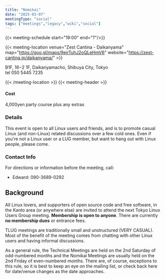 ```yaml
---
title: "Nomikai"
date: "2025-03-07"
meetingType: "social"
tags: ["meetings","legacy","wiki","social"]
---
```


{{< meeting-schedule start="19:00" end="?"/>}}

{{< meeting-location venue="Zest Cantina - Daikanyama" map="https://goo.gl/maps/9ejrTuhJ2oQLeHmV6" website="https://zest-cantina.jp/daikanyama/" >}}

B1F, 16−2 1F, Daikanyamacho, Shibuya City, Tokyo<br />
tel 050 5445 7235<br />

{{< /meeting-location >}}
{{< meeting-header >}}

<h4 id="cost">Cost</h4>
<p>4,000yen party course plus any extras</p>
<h3 id="details">Details</h3>
<p>This event is open to all Linux users and friends, and is to promote casual Linux (and non-Linux) related discussions over a few cold ones. Even if you're not a Linux user or a LUG member, but want to hang out with Linux people, please come.</p>
<h3 id="contact_info">Contact Info</h3>
<p>For directions or information before the meeting, call:</p>
<ul>
<li>Edward: 090-3689-0292</li>
</ul>

<h2 id="introduction">Background</h2>
<p>All Linux lovers, and supporters of open source code and free software, in the Kanto area (or anywhere else) are invited to attend the next Tokyo Linux Users Group meeting. <b>Membership is open to anyone</b>. There are currently <b>no membership dues</b> or entrance fees.</p>
<p>TLUG meetings are traditionally small and unstructured (VERY CASUAL). Most of the benefit of the meeting comes from chatting with other Linux users and having informal discussions.</p>
<p>As a general rule, the Technical Meetings are held on the 2nd Saturday of odd-numbered months and the Nomikai Meetings are usually held on the 2nd Friday of even-numbered months. There are, of course, exceptions to this rule, so it is best to keep an eye on the mailing list, or check back here for date/venue changes as the date approaches.</p>
